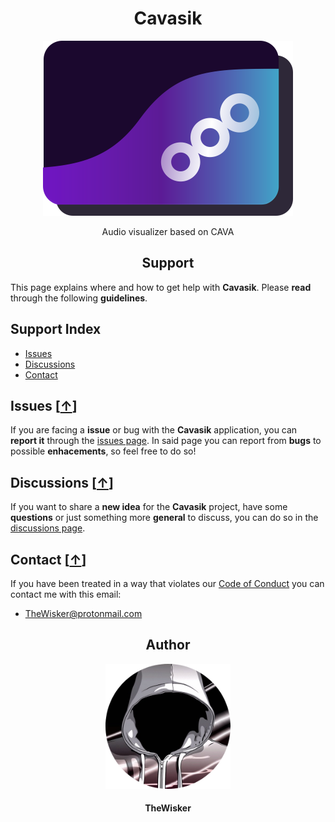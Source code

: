 <h1 align="center">Cavasik</h1>
<div align="center">
    <a href="https://github.com/TheWisker/Cavasik">
        <img width="400" src="./assets/icons/io.github.TheWisker.Cavasik.png">
    </a>
</div>
<p align="center">Audio visualizer based on CAVA</p>

<h2 align="center">Support</h2>

This page explains where and how to get help with **Cavasik**.
Please **read** through the following **guidelines**.

## Support Index

- [Issues][issues-hook]
- [Discussions][discussions-hook]
- [Contact][contact-hook]

## Issues [[↑][index]]

If you are facing a **issue** or bug with the **Cavasik** application, you can **report it** through the [issues page][issues].
In said page you can report from **bugs** to possible **enhacements**, so feel free to do so!

## Discussions [[↑][index]]

If you want to share a **new idea** for the **Cavasik** project, have some **questions** or just something more **general** to discuss, you can do so in the [discussions page][discussions].

## Contact [[↑][index]]

If you have been treated in a way that violates our [Code of Conduct][coc] you can contact me with this email:

- TheWisker@protonmail.com

<h2 align="center">Author</h2>
<div align="center">
    <a href="https://github.com/TheWisker">
        <img width="200" height="200" src="./assets/profile.png"></img>
    </a>
</div>
<h4 align="center">TheWisker</h4>

[index]: https://github.com/TheWisker/Cavasik/blob/master/SUPPORT.md#support-index
[issues-hook]: https://github.com/TheWisker/Cavasik/blob/master/SUPPORT.md#issues-
[discussions-hook]: https://github.com/TheWisker/Cavasik/blob/master/SUPPORT.md#discussions-
[contact-hook]: https://github.com/TheWisker/Cavasik/blob/master/SUPPORT.md#contact-
[issues]: https://github.com/TheWisker/Cavasik/issues
[discussions]: https://github.com/TheWisker/Cavasik/discussions
[coc]: ./.github/CODE_OF_CONDUCT.md
